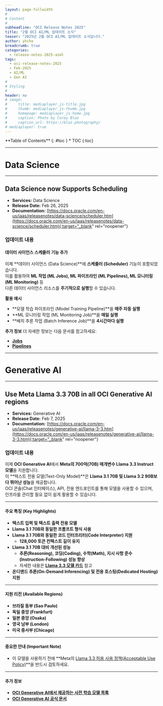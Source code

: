 ```yaml
---
layout: page-fullwidth
#
# Content
#
subheadline: "OCI Release Notes 2025"
title: "2월 OCI AI/ML 업데이트 소식"
teaser: "2025년 2월 OCI AI/ML 업데이트 소식입니다."
author: yhcho
breadcrumb: true
categories:
  - release-notes-2025-aiml
tags:
  - oci-release-notes-2025
  - Feb-2025
  - AI/ML
  - Gen AI
#
# Styling
#
header: no
# image:
#     title: mediaplayer_js-title.jpg
#     thumb: mediaplayer_js-thumb.jpg
#     homepage: mediaplayer_js-home.jpg
#     caption: Photo by Corey Blaz
#     caption_url: https://blaz.photography/
# mediaplayer: true
---
```

 
<div class="panel radius" markdown="1">
**Table of Contents**
{: #toc }
*  TOC
{:toc}
</div>


---
# Data Science

---
## Data Science now Supports Scheduling
* **Services:** Data Science
* **Release Date:** Feb 26, 2025
* **Documentation:** [https://docs.oracle.com/en-us/iaas/releasenotes/data-science/scheduler.htm](https://docs.oracle.com/en-us/iaas/releasenotes/data-science/scheduler.htm){:target="_blank" rel="noopener"}

### 업데이트 내용

#### 데이터 사이언스 스케줄러 기능 추가

이제 **데이터 사이언스 (Data Science)**에 **스케줄러 (Scheduler)** 기능이 포함되었습니다.  
이를 활용하여 **ML 작업 (ML Jobs), ML 파이프라인 (ML Pipelines), ML 모니터링 (ML Monitoring)** 등  
다른 데이터 사이언스 리소스를 **주기적으로 실행**할 수 있습니다.

**활용 예시**
- **모델 학습 파이프라인 (Model Training Pipeline)**을 **매주 자동 실행**
- **ML 모니터링 작업 (ML Monitoring Job)**을 **매일 실행**
- **배치 추론 작업 (Batch Inference Job)**을 **4시간마다 실행**

**추가 정보**
더 자세한 정보는 다음 문서를 참고하세요:
- [**Jobs**](#)
- [**Pipelines**](#)


---


# Generative AI

---
## Use Meta Llama 3.3 70B in all OCI Generative AI regions
* **Services:** Generative AI
* **Release Date:** Feb 7, 2025
* **Documentation:** [https://docs.oracle.com/en-us/iaas/releasenotes/generative-ai/llama-3-3.htm](https://docs.oracle.com/en-us/iaas/releasenotes/generative-ai/llama-3-3.htm){:target="_blank" rel="noopener"}

### 업데이트 내용

이제 **OCI Generative AI**에서 **Meta의 700억(70B) 매개변수 Llama 3.3 Instruct 모델**을 지원합니다.  
이 **텍스트 전용 모델(Text-Only Model)**은 **Llama 3.1 70B 및 Llama 3.2 90B보다 뛰어난 성능**을 제공합니다.  
OCI 콘솔(Chat 인터페이스), API, 전용 엔드포인트를 통해 모델을 사용할 수 있으며,  
인프라를 관리할 필요 없이 쉽게 활용할 수 있습니다.

---

#### **주요 특징 (Key Highlights)**
- **텍스트 입력 및 텍스트 출력 전용 모델**
- **Llama 3.1 70B와 동일한 프롬프트 형식 사용**
- **Llama 3.1 70B와 동일한 코드 인터프리터(Code Interpreter) 지원**
    - **128,000 토큰 컨텍스트 길이 유지**
- **Llama 3.1 70B 대비 개선된 성능**
    - **추론(Reasoning), 코딩(Coding), 수학(Math), 지시 사항 준수(Instruction-Following) 성능 향상**
    - 자세한 내용은 **[Llama 3.3 모델 카드](https://github.com/meta-llama/llama-models/blob/main/models/llama3_3/MODEL_CARD.md)** 참고
- **온디맨드 추론(On-Demand Inferencing) 및 전용 호스팅(Dedicated Hosting) 지원**

---

#### **지원 리전 (Available Regions)**
- **브라질 동부 (Sao Paulo)**
- **독일 중앙 (Frankfurt)**
- **일본 중앙 (Osaka)**
- **영국 남부 (London)**
- **미국 중서부 (Chicago)**

---

#### **중요한 안내 (Important Note)**
- 이 모델을 사용하기 전에 **Meta의 [Llama 3.3 허용 사용 정책(Acceptable Use Policy)](https://www.llama.com/llama3_3/use-policy/)**을 반드시 검토하세요.

---

#### **추가 정보**
- **[OCI Generative AI에서 제공하는 사전 학습 모델 목록](https://docs.oracle.com/iaas/Content/generative-ai/pretrained-models.htm)**
- **[OCI Generative AI 공식 문서](https://docs.oracle.com/iaas/Content/generative-ai/home.htm)**







